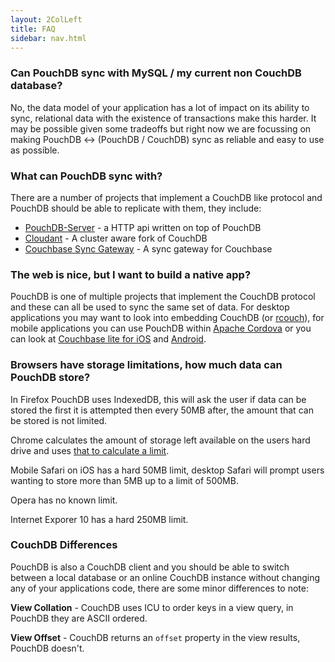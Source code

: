 ```yaml
---
layout: 2ColLeft
title: FAQ
sidebar: nav.html
---
```


### Can PouchDB sync with MySQL / my current non CouchDB database?

No, the data model of your application has a lot of impact on its ability to sync, relational data with the existence of transactions make this harder. It may be possible given some tradeoffs but right now we are focussing on making PouchDB <-> (PouchDB / CouchDB) sync as reliable and easy to use as possible.

### What can PouchDB sync with?

There are a number of projects that implement a CouchDB like protocol and PouchDB should be able to replicate with them, they include:

 * [PouchDB-Server](https://github.com/nick-thompson/pouchdb-server) - a HTTP api written on top of PouchDB
 * [Cloudant](https://cloudant.com/) - A cluster aware fork of CouchDB
 * [Couchbase Sync Gateway](http://www.couchbase.com/communities/couchbase-sync-gateway) - A sync gateway for Couchbase

### The web is nice, but I want to build a native app?

PouchDB is one of multiple projects that implement the CouchDB protocol and these can all be used to sync the same set of data. For desktop applications you may want to look into embedding CouchDB (or [rcouch](https://github.com/refuge/rcouch)), for mobile applications you can use PouchDB within [Apache Cordova](http://cordova.apache.org/) or you can look at [Couchbase lite for iOS](https://github.com/couchbase/couchbase-lite-ios) and [Android](https://github.com/couchbase/couchbase-lite-android).

### Browsers have storage limitations, how much data can PouchDB store?

In Firefox PouchDB uses IndexedDB, this will ask the user if data can be stored the first it is attempted then every 50MB after, the amount that can be stored is not limited.

Chrome calculates the amount of storage left available on the users hard drive and uses [that to calculate a limit](https://developers.google.com/chrome/whitepapers/storage#temporary).

Mobile Safari on iOS has a hard 50MB limit, desktop Safari will prompt users wanting to store more than 5MB up to a limit of 500MB.

Opera has no known limit.

Internet Exporer 10 has a hard 250MB limit.

### CouchDB Differences

PouchDB is also a CouchDB client and you should be able to switch between a local database or an online CouchDB instance without changing any of your applications code, there are some minor differences to note:

**View Collation** - CouchDB uses ICU to order keys in a view query, in PouchDB they are ASCII ordered.

**View Offset** - CouchDB returns an `offset` property in the view results, PouchDB doesn't.
